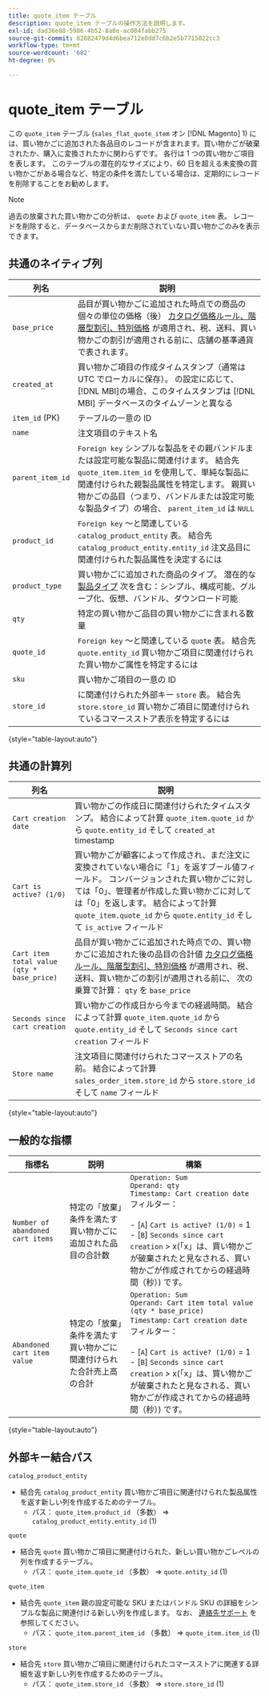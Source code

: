 ```yaml
---
title: quote_item テーブル
description: quote_item テーブルの操作方法を説明します。
exl-id: dad36e88-5986-4b52-8a0e-ac084fabb275
source-git-commit: 82882479d4d6bea712e8dd7c6b2e5b7715022cc3
workflow-type: tm+mt
source-wordcount: '682'
ht-degree: 0%

---
```


# quote_item テーブル

この `quote_item` テーブル (`sales_flat_quote_item` オン [!DNL Magento] 1) には、買い物かごに追加された各品目のレコードが含まれます。買い物かごが破棄されたか、購入に変換されたかに関わらずです。 各行は 1 つの買い物かご項目を表します。 このテーブルの潜在的なサイズにより、60 日を超える未変換の買い物かごがある場合など、特定の条件を満たしている場合は、定期的にレコードを削除することをお勧めします。

>[!NOTE]
>
>過去の放棄された買い物かごの分析は、 `quote` および `quote_item` 表。 レコードを削除すると、データベースからまだ削除されていない買い物かごのみを表示できます。

## 共通のネイティブ列

| **列名** | **説明** |
|---|---|
| `base_price` | 品目が買い物かごに追加された時点での商品の個々の単位の価格（後） [カタログ価格ルール、階層型割引、特別価格](https://experienceleague.adobe.com/docs/commerce-admin/catalog/products/pricing/pricing-advanced.html) が適用され、税、送料、買い物かごの割引が適用される前に、店舗の基準通貨で表されます。 |
| `created_at` | 買い物かご項目の作成タイムスタンプ（通常は UTC でローカルに保存）。 の設定に応じて、 [!DNL MBI]の場合、このタイムスタンプは [!DNL MBI] データベースのタイムゾーンと異なる |
| `item_id` (PK) | テーブルの一意の ID |
| `name` | 注文項目のテキスト名 |
| `parent_item_id` | `Foreign key` シンプルな製品をその親バンドルまたは設定可能な製品に関連付けます。 結合先 `quote_item.item_id` を使用して、単純な製品に関連付けられた親製品属性を特定します。 親買い物かごの品目（つまり、バンドルまたは設定可能な製品タイプ）の場合、 `parent_item_id` は `NULL` |
| `product_id` | `Foreign key` ～と関連している `catalog_product_entity` 表。 結合先 `catalog_product_entity.entity_id` 注文品目に関連付けられた製品属性を決定するには |
| `product_type` | 買い物かごに追加された商品のタイプ。 潜在的な [製品タイプ](https://experienceleague.adobe.com/docs/commerce-admin/catalog/products/product-create.html#product-types) 次を含む：シンプル、構成可能、グループ化、仮想、バンドル、ダウンロード可能 |
| `qty` | 特定の買い物かご品目の買い物かごに含まれる数量 |
| `quote_id` | `Foreign key` ～と関連している `quote` 表。 結合先 `quote.entity_id` 買い物かご項目に関連付けられた買い物かご属性を特定するには |
| `sku` | 買い物かご項目の一意の ID |
| `store_id` | に関連付けられた外部キー `store` 表。 結合先 `store.store_id` 買い物かご項目に関連付けられているコマースストア表示を特定するには |

{style=&quot;table-layout:auto&quot;}

## 共通の計算列

| **列名** | **説明** |
|---|---|
| `Cart creation date` | 買い物かごの作成日に関連付けられたタイムスタンプ。 結合によって計算 `quote_item.quote_id` から `quote.entity_id` そして `created_at` timestamp |
| `Cart is active? (1/0)` | 買い物かごが顧客によって作成され、まだ注文に変換されていない場合に「1」を返すブール値フィールド。 コンバージョンされた買い物かごに対しては「0」、管理者が作成した買い物かごに対しては「0」を返します。 結合によって計算 `quote_item.quote_id` から `quote.entity_id` そして `is_active` フィールド |
| `Cart item total value (qty * base_price)` | 品目が買い物かごに追加された時点での、買い物かごに追加された後の品目の合計値 [カタログ価格ルール、階層型割引、特別価格](https://experienceleague.adobe.com/docs/commerce-admin/catalog/products/pricing/pricing-advanced.html) が適用され、税、送料、買い物かごの割引が適用される前に、 次の乗算で計算： `qty` を `base_price` |
| `Seconds since cart creation` | 買い物かごの作成日から今までの経過時間。 結合によって計算 `quote_item.quote_id` から `quote.entity_id` そして `Seconds since cart creation` フィールド |
| `Store name` | 注文項目に関連付けられたコマースストアの名前。 結合によって計算 `sales_order_item.store_id` から `store.store_id` そして `name` フィールド |

{style=&quot;table-layout:auto&quot;}

## 一般的な指標

| **指標名** | **説明** | **構築** |
|---|---|---|
| `Number of abandoned cart items` | 特定の「放棄」条件を満たす買い物かごに追加された品目の合計数 | `Operation: Sum`<br/>`Operand: qty`<br/>`Timestamp: Cart creation date`<br>フィルター：<br><br>- \[`A`\] `Cart is active? (1/0)` = 1<br>- \[`B`\] `Seconds since cart creation` > x(「x」は、買い物かごが破棄されたと見なされる、買い物かごが作成されてからの経過時間（秒）) です。 |
| `Abandoned cart item value` | 特定の「放棄」条件を満たす買い物かごに関連付けられた合計売上高の合計 | `Operation: Sum`<br>`Operand: Cart item total value (qty * base_price)`<br>`Timestamp:` `Cart creation date`<br>フィルター：<br><br>- \[`A`\] `Cart is active? (1/0)` = 1<br>- \[`B`\] `Seconds since cart creation` > x(「x」は、買い物かごが破棄されたと見なされる、買い物かごが作成されてからの経過時間（秒）) です。 |

{style=&quot;table-layout:auto&quot;}

## 外部キー結合パス

`catalog_product_entity`

* 結合先 `catalog_product_entity` 買い物かご項目に関連付けられた製品属性を返す新しい列を作成するためのテーブル。
   * パス： `quote_item.product_id` （多数） => `catalog_product_entity.entity_id` (1)

`quote`

* 結合先 `quote` 買い物かご項目に関連付けられた、新しい買い物かごレベルの列を作成するテーブル。
   * パス： `quote_item.quote_id` （多数） => `quote.entity_id` (1)

`quote_item`

* 結合先 `quote_item` 親の設定可能な SKU またはバンドル SKU の詳細をシンプルな製品に関連付ける新しい列を作成します。 なお、 [連絡先サポート](../../guide-overview.md) を参照してください。
   * パス： `quote_item.parent_item_id` （多数） => `quote_item.item_id` (1)

`store`

* 結合先 `store` 買い物かご項目に関連付けられたコマースストアに関連する詳細を返す新しい列を作成するためのテーブル。
   * パス： `quote_item.store_id` （多数） => `store.store_id` (1)
